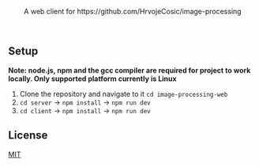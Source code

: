 <p align="center"> A web client for https://github.com/HrvojeCosic/image-processing</p>

<br>

## Setup
<b>Note: node.js, npm and the gcc compiler are required for project to work locally. Only supported platform currently is Linux</b>
1) Clone the repository and navigate to it `cd image-processing-web`
2) `cd server` -> `npm install` -> `npm run dev` 
3) `cd client` -> `npm install` -> `npm run dev`

## License
[MIT](https://choosealicense.com/licenses/mit/)
